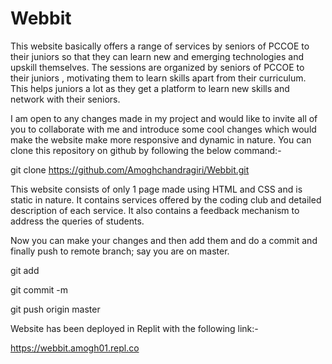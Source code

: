 # Webbit
This website basically offers a range of services by seniors of PCCOE to their juniors so that they can learn new and emerging technologies and
upskill themselves. The sessions are organized by seniors of PCCOE to their juniors , motivating them to learn skills apart from their curriculum.
This helps juniors a lot as they get a platform to learn new skills and network with their seniors.

I am open to any changes made in my project and would like to invite all of you to collaborate with me and introduce some cool changes which would make the website make more responsive and dynamic in nature.
You can clone this repository on github by following the below command:- 

git clone https://github.com/Amoghchandragiri/Webbit.git

This website consists of only 1 page made using HTML and CSS and is static in nature. It contains services offered by the coding club and detailed description of each service. It also contains a feedback mechanism to address the queries of students. 

Now you can make your changes and then add them and do a commit and finally push to remote branch; say you are on master.

git add <filename>


git commit -m <commit message>


git push origin master


Website has been deployed in Replit with the following link:- 

https://webbit.amogh01.repl.co
